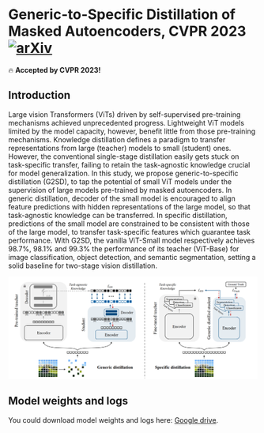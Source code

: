 # Generic-to-Specific Distillation of Masked Autoencoders, CVPR 2023 [![arXiv](https://img.shields.io/badge/arXiv-2302.14771-b31b1b.svg)](https://arxiv.org/abs/2302.14771)

🔥 **Accepted by CVPR 2023!**

## Introduction

Large vision Transformers (ViTs) driven by self-supervised pre-training mechanisms  achieved unprecedented progress. Lightweight ViT models limited by the model capacity, however, benefit little from those pre-training mechanisms. Knowledge distillation defines a paradigm to transfer representations from large (teacher) models to small (student) ones. However, the conventional single-stage distillation easily gets stuck on task-specific transfer, failing to retain the task-agnostic knowledge crucial for model generalization. In this study, we propose generic-to-specific distillation (G2SD), to tap the potential of small ViT models under the supervision of large models pre-trained by masked autoencoders. In generic distillation, decoder of the small model is encouraged to align feature predictions with hidden representations of the large model, so that task-agnostic knowledge can be transferred. In specific distillation, predictions of the small model are constrained to be consistent with those of the large model, to transfer task-specific features which guarantee task performance. With G2SD, the vanilla ViT-Small model respectively achieves 98.7%, 98.1% and 99.3% the performance of its teacher (ViT-Base) for image classification, object detection, and semantic segmentation, setting a solid baseline for two-stage vision distillation. 

![](./fig/framework.png)

## Model weights and logs

You could download model weights and logs here: [Google drive](https://drive.google.com/drive/folders/1ogaHzTrqlirBMaZ-Ssa4gNG6zp1Hsn1g?usp=sharing).

